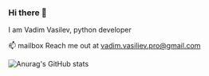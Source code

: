 ### Hi there 👋

<!--
**VeamVeat/VeamVeat** is a ✨ _special_ ✨ repository because its `README.md` (this file) appears on your GitHub profile.

Here are some ideas to get you started:

- 🔭 I’m currently working on ...
- 🌱 I’m currently learning ...
- 👯 I’m looking to collaborate on ...
- 🤔 I’m looking for help with ...
- 💬 Ask me about ...
- 📫 How to reach me: ...
- 😄 Pronouns: ...
- ⚡ Fun fact: ...
-->

I am Vadim Vasilev, python developer

📫 mailbox Reach me out at vadim.vasiliev.pro@gmail.com

![Anurag's GitHub stats](https://github-readme-stats.vercel.app/api?username=VeamVeat&show_icons=true&theme=dracula)

